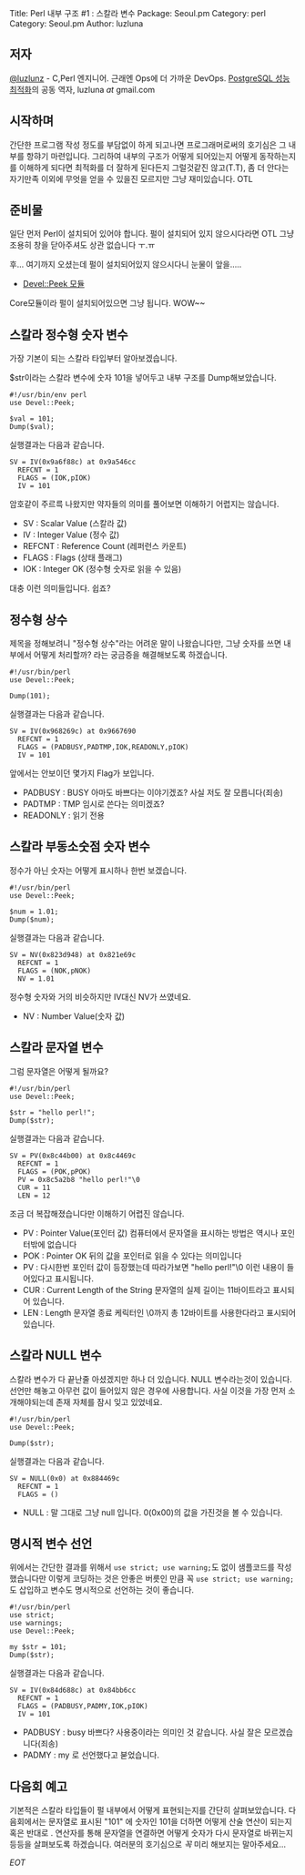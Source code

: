 Title:    Perl 내부 구조 #1 : 스칼라 변수
Package:  Seoul.pm
Category: perl
Category: Seoul.pm
Author:   luzluna

저자
-----

[@luzlunz][twitter-luzluna] - C,Perl 엔지니어. 근래엔 Ops에 더 가까운 DevOps.
[PostgreSQL 성능 최적화][yes24-14061821]의 공동 역자, luzluna _at_ gmail.com


시작하며
---------

간단한 프로그램 작성 정도를 부담없이 하게 되고나면
프로그래머로써의 호기심은 그 내부를 항햐기 마련입니다.
그리하여 내부의 구조가 어떻게 되어있는지 어떻게 동작하는지를
이해하게 되다면 최적화를 더 잘하게 된다든지 그럴것같진 않고(T.T),
좀 더 안다는 자기만족 이외에 무엇을 얻을 수 있을진 모르지만 그냥 재미있습니다. OTL


준비물
-------

일단 먼저 Perl이 설치되어 있어야 합니다.
펄이 설치되어 있지 않으시다라면 OTL 그냥 조용히 창을 닫아주셔도 상관 없습니다 ㅜ.ㅠ

후... 여기까지 오셨는데 펄이 설치되어있지 않으시다니 눈물이 앞을.....

- [Devel::Peek 모듈][cpan-devel-peek]

Core모듈이라 펄이 설치되어있으면 그냥 됩니다. WOW~~


스칼라 정수형 숫자 변수
------------------------

가장 기본이 되는 스칼라 타입부터 알아보겠습니다.

$str이라는 스칼라 변수에 숫자 101을 넣어두고 내부 구조를 Dump해보았습니다.

    #!/usr/bin/env perl
    use Devel::Peek;

    $val = 101;
    Dump($val);


실행결과는 다음과 같습니다.

    SV = IV(0x9a6f88c) at 0x9a546cc
      REFCNT = 1
      FLAGS = (IOK,pIOK)
      IV = 101

암호같이 주르륵 나왔지만 약자들의 의미를 풀어보면 이해하기 어렵지는 않습니다.

- SV : Scalar Value (스칼라 값)
- IV : Integer Value (정수 값)
- REFCNT : Reference Count (레퍼런스 카운트)
- FLAGS : Flags (상태 플래그)
- IOK : Integer OK (정수형 숫자로 읽을 수 있음)

대충 이런 의미들입니다. 쉽죠?


정수형 상수
-----------

제목을 정해보려니 "정수형 상수"라는 어려운 말이 나왔습니다만,
그냥 숫자를 쓰면 내부에서 어떻게 처리할까? 라는 궁금증을 해결해보도록 하겠습니다.

    #!/usr/bin/perl 
    use Devel::Peek;

    Dump(101);

실행결과는 다음과 같습니다.

    SV = IV(0x968269c) at 0x9667690
      REFCNT = 1
      FLAGS = (PADBUSY,PADTMP,IOK,READONLY,pIOK)
      IV = 101

앞에서는 안보이던 몇가지 Flag가 보입니다.

- PADBUSY : BUSY  아마도 바쁘다는 이야기겠죠? 사실 저도 잘 모릅니다(죄송)
- PADTMP : TMP 임시로 쓴다는 의미겠죠?
- READONLY : 읽기 전용


스칼라 부동소숫점 숫자 변수
---------------------------

정수가 아닌 숫자는 어떻게 표시하나 한번 보겠습니다.

    #!/usr/bin/perl 
    use Devel::Peek;

    $num = 1.01;
    Dump($num);

실행결과는 다음과 같습니다.

    SV = NV(0x823d948) at 0x821e69c
      REFCNT = 1
      FLAGS = (NOK,pNOK)
      NV = 1.01

정수형 숫자와 거의 비슷하지만 IV대신 NV가 쓰였네요.

- NV : Number Value(숫자 값)


스칼라 문자열 변수
------------------

그럼 문자열은 어떻게 될까요?

    #!/usr/bin/perl 
    use Devel::Peek;

    $str = "hello perl!";
    Dump($str);

실행결과는 다음과 같습니다.

    SV = PV(0x8c44b00) at 0x8c4469c
      REFCNT = 1
      FLAGS = (POK,pPOK)
      PV = 0x8c5a2b8 "hello perl!"\0
      CUR = 11
      LEN = 12

조금 더 복잡해졌습니다만 이해하기 어렵진 않습니다.

- PV : Pointer Value(포인터 값) 컴퓨터에서 문자열을 표시하는 방법은 역시나 포인터밖에 없습니다
- POK : Pointer OK 뒤의 값을 포인터로 읽을 수 있다는 의미입니다
- PV : 다시한번 포인터 값이 등장했는데 따라가보면 "hello perl!"\0 이런 내용이 들어있다고 표시됩니다.
- CUR : Current Length of the String 문자열의 실제 길이는 11바이트라고 표시되어 있습니다.
- LEN : Length 문자열 종료 케릭터인 \0까지 총 12바이트를 사용한다라고 표시되어 있습니다.


스칼라 NULL 변수
----------------

스칼라 변수가 다 끝난줄 아셨겠지만 하나 더 있습니다.
NULL 변수라는것이 있습니다.
선언만 해놓고 아무런 값이 들어있지 않은 경우에 사용합니다.
사실 이것을 가장 먼저 소개해야되는데 존재 자체를 잠시 잊고 있었네요.

    #!/usr/bin/perl 
    use Devel::Peek;

    Dump($str);

실행결과는 다음과 같습니다.

    SV = NULL(0x0) at 0x884469c
      REFCNT = 1
      FLAGS = ()

- NULL : 말 그대로 그냥 null 입니다. 0(0x00)의 값을 가진것을 볼 수 있습니다.

명시적 변수 선언
----------------

위에서는 간단한 결과를 위해서 `use strict; use warning;`도 없이
샘플코드를 작성했습니다만 이렇게 코딩하는 것은 안좋은 버릇인 만큼
꼭 `use strict; use warning;` 도 삽입하고 변수도 명시적으로 선언하는 것이 좋습니다.

    #!/usr/bin/perl 
    use strict;
    use warnings;
    use Devel::Peek;

    my $str = 101;
    Dump($str);

실행결과는 다음과 같습니다.

    SV = IV(0x84d688c) at 0x84bb6cc
      REFCNT = 1
      FLAGS = (PADBUSY,PADMY,IOK,pIOK)
      IV = 101

- PADBUSY : busy 바쁘다? 사용중이라는 의미인 것 같습니다. 사실 잘은 모르겠습니다(죄송)
- PADMY : my 로 선언했다고 붇었습니다.


다음회 예고
-----------

기본적은 스칼라 타입들이 펄 내부에서 어떻게 표현되는지를 간단히 살펴보았습니다.
다음회에서는 문자열로 표시된 "101" 에 숫자인 101을 더하면 어떻게 산술 연산이 되는지
혹은 반대로 . 연산자를 통해 문자열을 연결하면
어떻게 숫자가 다시 문자열로 바뀌는지 등등을 살펴보도록 하겠습니다.
여러분의 호기심으로 *꼭* 미리 해보지는 말아주세요...


_EOT_


[cpan-devel-peek]:      https://metacpan.org/pod/Devel::Peek
[twitter-luzluna]:      https://twitter.com/luzluna
[yes24-14061821]:       http://www.yes24.com/24/goods/14061821
